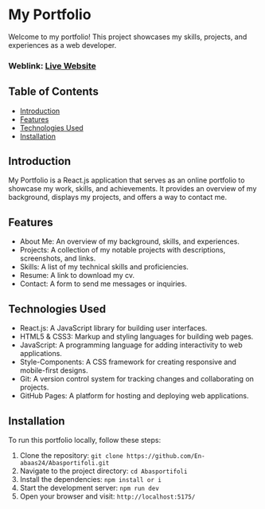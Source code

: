 # My Portfolio
Welcome to my portfolio! This project showcases my skills, projects, and experiences as a web developer.

### Weblink: [Live Website](https://main--comfy-creponne-b9d4c3.netlify.app/)


## Table of Contents
- [Introduction](#introduction)
- [Features](#features)
- [Technologies Used](#technologies-used)
- [Installation](#installation)

## Introduction
My Portfolio is a React.js application that serves as an online portfolio to showcase my work, skills, and achievements. It provides an overview of my background, displays my projects, and offers a way to contact me.

## Features
- About Me: An overview of my background, skills, and experiences.
- Projects: A collection of my notable projects with descriptions, screenshots, and links.
- Skills: A list of my technical skills and proficiencies.
- Resume: A link to download my cv.
- Contact: A form to send me messages or inquiries.

## Technologies Used
- React.js: A JavaScript library for building user interfaces.
- HTML5 & CSS3: Markup and styling languages for building web pages.
- JavaScript: A programming language for adding interactivity to web applications.
- Style-Components: A CSS framework for creating responsive and mobile-first designs.
- Git: A version control system for tracking changes and collaborating on projects.
- GitHub Pages: A platform for hosting and deploying web applications.

## Installation
To run this portfolio locally, follow these steps:

1. Clone the repository: `git clone https://github.com/En-abaas24/Abasportifoli.git`
2. Navigate to the project directory: `cd Abasportifoli`
3. Install the dependencies: `npm install or i`
4. Start the development server: `npm run dev`
5. Open your browser and visit: `http://localhost:5175/`
